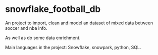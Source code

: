 # snowflake_football_db

An project to import, clean and model an dataset of mixed data between soccer and nba info.

As well as do some data enrichment.

Main languages in the project:
Snowflake, snowpark, python, SQL.

